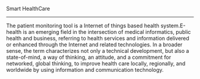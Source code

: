 Smart HealthCare
________________

The patient monitoring tool is a Internet of things based health system.E-health is an emerging field in the intersection of medical informatics, public health and business, referring to health services and information delivered or enhanced through the Internet and related technologies. In a broader sense, the term characterizes not only a technical development, but also a state-of-mind, a way of thinking, an attitude, and a commitment for networked, global thinking, to improve health care locally, regionally, and worldwide by using information and communication technology.